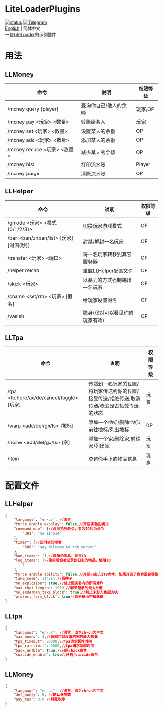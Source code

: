 # LiteLoaderPlugins
<a href="https://github.com/LiteLDev/LiteLoaderPlugins/actions">![status](https://img.shields.io/github/workflow/status/LiteLDev/LiteLoaderPlugins/Build%20LiteLoaderPlugins?style=for-the-badge)</a>
<a href="https://t.me/liteloader">![Telegram](https://img.shields.io/badge/telegram-LiteLoader-%232CA5E0?style=for-the-badge&logo=Telegram)</a>  
[English](README.md) | 简体中文  
一些[LiteLoader](https://github.com/LiteLDev/BDSLiteLoader)的示例插件

# 用法
## LLMoney
| 命令 | 说明 | 权限等级 |
| --- | --- | --- |
| /money query [player] | 查询你自己/他人的余额 | 玩家/OP |
| /money pay <玩家> <数量> | 转账给某人 | 玩家 |
| /money set <玩家> <数量> | 设置某人的余额 | OP |
| /money add <玩家> <数量> | 添加某人的余额 | OP |
| /money reduce <玩家> <数量> | 减少某人的余额 | OP |
| /money hist | 打印流水账 | Player |
| /money purge | 清除流水账 | OP |
## LLHelper
| 命令 | 说明 | 权限等级 |
| --- | --- | --- |
| /gmode <玩家> <模式(0/1/2/3)> | 切换玩家游戏模式 | OP |
| /ban <ban/unban/list> [玩家] [时间(秒)] | 封禁/解封一名玩家 | OP |
| /transfer <玩家> <IP> <端口> | 将一名玩家转移到其它服务器 | OP |
| /helper reload | 重载LLHelper配置文件 | OP |
| /skick <玩家> | 以暴力的方式强制踢出一名玩家 | OP |
| /cname <set/rm> <玩家> [假名] | 给玩家设置假名 | OP |
| /vanish | 隐身(仅对可以看见你的玩家有效) | OP |
## LLTpa
| 命令 | 说明 | 权限等级 |
| --- | --- | --- |
| /tpa <to/here/ac/de/cancel/toggle> [玩家]	| 传送到一名玩家的位置/将玩家传送到你的位置/接受传送/拒绝传送/取消传送/改变是否接受传送的状态 | 玩家 |
| /warp <add/del/go/ls> [地标] | 添加一个地标/删除地标/前往地标/列出地标 | OP |
| /home <add/del/go/ls> [家] | 添加一个家/删除家/前往家/列出家 | 玩家 |
| /item | 查询你手上的物品信息 | 玩家 |

# 配置文件
## LLHelper
```json
{
    "language": "en-us", //语言
    "force_enable_expplay": false,//开启实验性模式
    "command_map": {//点地执行命令，前为ID后为命令
        "391": "me 114514"
    },
    "timer": {//定时执行命令
        "600": "say Welcome to the server"
    },
    "ban_items": [],//禁用的物品，使用ID
    "log_items": [//使用后会被记录到日志的物品，使用ID
        7
    ],
    "force_enable_ability": false,//开启/ability命令，如果开启了教育版会导致服务器异常
    "fake_seed": 114514,//假种子
    "no_explosion": true,//禁止服务器内的所有爆炸
    "max_chat_length": 1919,//聊天信息的最大长度
    "no_enderman_take_block": true,//禁止末影人拿起方块
    "protect_farm_block": true//保护耕地不被踩踏
}
```
## LLtpa
```json
{
    "language": "en-us", //语言，改为zh-cn为中文
    "max_homes": 3,//玩家可以设置的家的最大数量
    "tpa_timeout": 20000,//tpa请求超时时间
    "tpa_ratelimit": 5000,//tpa请求冷却时间
    "back_enable": true,//开启/back命令
    "suicide_enable": true//开启/suicide命令
}
```
## LLMoney
```json
{
	"language": "en-us", //语言，改为zh-cn为中文
    "def_money": 0, //默认金钱数
    "pay_tax": 0.0 //转账税率
}
```